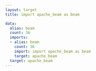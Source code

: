 ```yaml
---
layout: target
title: import apache_beam as beam

data:
  alias: beam
  count: 36
  imports:
  - alias: beam
    count: 36
    import: import apache_beam as beam
    target: apache_beam
  target: apache_beam
---
```

